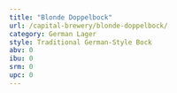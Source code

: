 ```yaml
---
title: "Blonde Doppelbock"
url: /capital-brewery/blonde-doppelbock/
category: German Lager
style: Traditional German-Style Bock
abv: 0
ibu: 0
srm: 0
upc: 0
---
```


